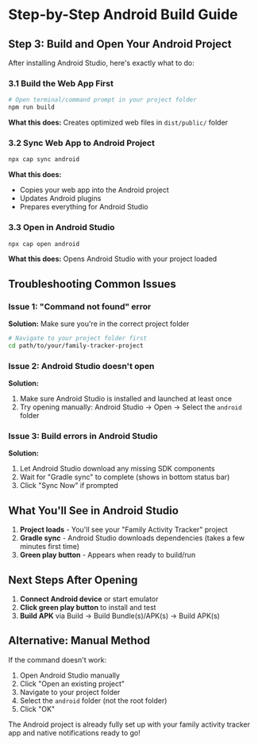 # Step-by-Step Android Build Guide

## Step 3: Build and Open Your Android Project

After installing Android Studio, here's exactly what to do:

### 3.1 Build the Web App First
```bash
# Open terminal/command prompt in your project folder
npm run build
```
**What this does:** Creates optimized web files in `dist/public/` folder

### 3.2 Sync Web App to Android Project
```bash
npx cap sync android
```
**What this does:** 
- Copies your web app into the Android project
- Updates Android plugins
- Prepares everything for Android Studio

### 3.3 Open in Android Studio
```bash
npx cap open android
```
**What this does:** Opens Android Studio with your project loaded

## Troubleshooting Common Issues

### Issue 1: "Command not found" error
**Solution:** Make sure you're in the correct project folder
```bash
# Navigate to your project folder first
cd path/to/your/family-tracker-project
```

### Issue 2: Android Studio doesn't open
**Solution:** 
1. Make sure Android Studio is installed and launched at least once
2. Try opening manually: Android Studio → Open → Select the `android` folder

### Issue 3: Build errors in Android Studio
**Solution:**
1. Let Android Studio download any missing SDK components
2. Wait for "Gradle sync" to complete (shows in bottom status bar)
3. Click "Sync Now" if prompted

## What You'll See in Android Studio

1. **Project loads** - You'll see your "Family Activity Tracker" project
2. **Gradle sync** - Android Studio downloads dependencies (takes a few minutes first time)
3. **Green play button** - Appears when ready to build/run

## Next Steps After Opening

1. **Connect Android device** or start emulator
2. **Click green play button** to install and test
3. **Build APK** via Build → Build Bundle(s)/APK(s) → Build APK(s)

## Alternative: Manual Method

If the command doesn't work:
1. Open Android Studio manually
2. Click "Open an existing project"
3. Navigate to your project folder
4. Select the `android` folder (not the root folder)
5. Click "OK"

The Android project is already fully set up with your family activity tracker app and native notifications ready to go!